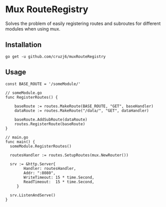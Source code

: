 # Mux RouteRegistry

Solves the problem of easily registering routes and subroutes for different modules when using mux.

## Installation

```
go get -u github.com/cruzj6/muxRouteRegistry
```

## Usage
```
const BASE_ROUTE = '/someModule/'

// someModule.go
func RegisterRoutes() {

	baseRoute := routes.MakeRoute(BASE_ROUTE, "GET", baseHandler)
	dataRoute := routes.MakeRoute("/data/", "GET", dataHandler)

	baseRoute.AddSubRoute(dataRoute)
	routes.RegisterRoute(baseRoute)
}

// main.go
func main() {
  someModule.RegisterRoutes()

  routesHandler := routes.SetupRoutes(mux.NewRouter())

  srv := &http.Server{
		Handler: routesHandler,
		Addr: ":8080",
		WriteTimeout: 15 * time.Second,
		ReadTimeout:  15 * time.Second,
	 }

  srv.ListenAndServe()
}
```
